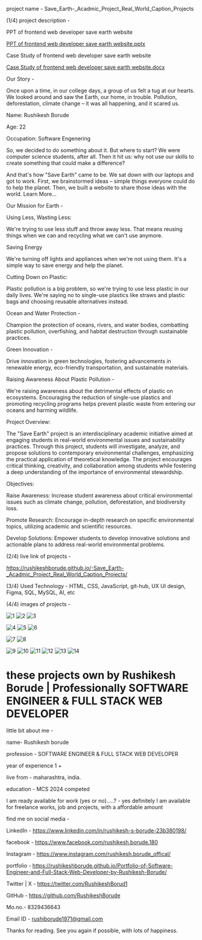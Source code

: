 

project name - Save_Earth-_Acadmic_Project_Real_World_Caption_Projects

(1/4)  project description - 

PPT of frontend web developer save earth website

[PPT of frontend web developer save earth website.pptx](https://github.com/user-attachments/files/15757187/PPT.of.frontend.web.developer.save.earth.website.pptx)


Case Study of frontend web developer save earth website

[Case Study of frontend web developer save earth website.docx](https://github.com/user-attachments/files/15757191/Case.Study.of.frontend.web.developer.save.earth.website.docx)


Our Story - 

Once upon a time, in our college days, a group of us felt a tug at our hearts. We looked around and saw the Earth, our home, in trouble. Pollution, deforestation, climate change – it was all happening, and it scared us.

Name: Rushikesh Borude

Age: 22

Occupation: Software Engenering

So, we decided to do something about it. But where to start? We were computer science students, after all. Then it hit us: why not use our skills to create something that could make a difference?

And that's how "Save Earth" came to be. We sat down with our laptops and got to work. First, we brainstormed ideas – simple things everyone could do to help the planet. Then, we built a website to share those ideas with the world. Learn More...


Our Mission for Earth - 

Using Less, Wasting Less:

We're trying to use less stuff and throw away less. That means reusing things when we can and recycling what we can't use anymore.

Saving Energy

We're turning off lights and appliances when we're not using them. It's a simple way to save energy and help the planet.

Cutting Down on Plastic:

Plastic pollution is a big problem, so we're trying to use less plastic in our daily lives. We're saying no to single-use plastics like straws and plastic bags and choosing reusable alternatives instead.

Ocean and Water Protection - 

Champion the protection of oceans, rivers, and water bodies, combatting plastic pollution, overfishing, and habitat destruction through sustainable practices.

Green Innovation -

Drive innovation in green technologies, fostering advancements in renewable energy, eco-friendly transportation, and sustainable materials.

Raising Awareness About Plastic Pollution -

We're raising awareness about the detrimental effects of plastic on ecosystems. Encouraging the reduction of single-use plastics and promoting recycling programs helps prevent plastic waste from entering our oceans and harming wildlife.


Project Overview:

The "Save Earth" project is an interdisciplinary academic initiative aimed at engaging students in real-world environmental issues and sustainability practices. Through this project, students will investigate, analyze, and propose solutions to contemporary environmental challenges, emphasizing the practical application of theoretical knowledge. The project encourages critical thinking, creativity, and collaboration among students while fostering a deep understanding of the importance of environmental stewardship.

Objectives:

Raise Awareness: 
Increase student awareness about critical environmental issues such as climate change, pollution, deforestation, and biodiversity loss.

Promote Research: 
Encourage in-depth research on specific environmental topics, utilizing academic and scientific resources.

Develop Solutions: 
Empower students to develop innovative solutions and actionable plans to address real-world environmental problems.



(2/4)  live link of projects - 

https://rushikeshborude.github.io/-Save_Earth-_Acadmic_Project_Real_World_Caption_Projects/

(3/4)  Used Technology - 
HTML, CSS, JavaScript, git-hub, UX UI design, Figma, SQL, MySQL, AI, etc

(4/4)  images of projects - 

![1](https://github.com/RushikeshBorude/-Save_Earth-_Acadmic_Project_Real_World_Caption_Projects/assets/86228914/a7c00b0d-4361-4725-ac2c-4917171b1df9)
![2](https://github.com/RushikeshBorude/-Save_Earth-_Acadmic_Project_Real_World_Caption_Projects/assets/86228914/6b5fa9db-c1e9-4d32-8f97-6b00b8328ead)
![3](https://github.com/RushikeshBorude/-Save_Earth-_Acadmic_Project_Real_World_Caption_Projects/assets/86228914/7c098aab-f753-4f4e-b5c2-e2e2f3d6d643)

![4](https://github.com/RushikeshBorude/-Save_Earth-_Acadmic_Project_Real_World_Caption_Projects/assets/86228914/06d15206-0bc9-4532-b36d-d6a08d74a505)
![5](https://github.com/RushikeshBorude/-Save_Earth-_Acadmic_Project_Real_World_Caption_Projects/assets/86228914/a69ad0d7-00c5-489a-8125-53bb7de2d240)
![6](https://github.com/RushikeshBorude/-Save_Earth-_Acadmic_Project_Real_World_Caption_Projects/assets/86228914/7b8188c0-c718-41c6-b479-41c115b34c33)

![7](https://github.com/RushikeshBorude/-Save_Earth-_Acadmic_Project_Real_World_Caption_Projects/assets/86228914/2f727f31-8cf3-461e-808d-c5195977f4d7)
![8](https://github.com/RushikeshBorude/-Save_Earth-_Acadmic_Project_Real_World_Caption_Projects/assets/86228914/b550d647-eedf-468a-84c5-130f40a62bb3)

![9](https://github.com/RushikeshBorude/-Save_Earth-_Acadmic_Project_Real_World_Caption_Projects/assets/86228914/c5315990-4a79-4a1e-b493-b0e8679a462a)
![10](https://github.com/RushikeshBorude/-Save_Earth-_Acadmic_Project_Real_World_Caption_Projects/assets/86228914/d9dcb071-7177-4100-9fcd-abacee78d893)
![11](https://github.com/RushikeshBorude/-Save_Earth-_Acadmic_Project_Real_World_Caption_Projects/assets/86228914/eca1ee84-5012-46a6-a86f-fae56f3942a9)
![12](https://github.com/RushikeshBorude/-Save_Earth-_Acadmic_Project_Real_World_Caption_Projects/assets/86228914/96bb48cb-bd8e-475e-a43e-621f18c2e175)
![13](https://github.com/RushikeshBorude/-Save_Earth-_Acadmic_Project_Real_World_Caption_Projects/assets/86228914/d3ebe821-eb66-41f2-b584-91f0111c9adf)
![14](https://github.com/RushikeshBorude/-Save_Earth-_Acadmic_Project_Real_World_Caption_Projects/assets/86228914/21a20f40-e6c1-4992-a627-14d90c0814c7)


# these projects own by Rushikesh Borude | Professionally SOFTWARE ENGINEER & FULL STACK WEB DEVELOPER

little bit about me - 

name- Rushikesh borude

profession - SOFTWARE ENGINEER & FULL STACK WEB DEVELOPER

year of experience 1 +

live from - maharashtra, india.

education - MCS 2024 competed

I am ready available for work (yes or no).....?  -  yes definitely I am available for freelance works, job and projects, with a affordable amount

find me on social media - 

LinkedIn -  https://www.linkedin.com/in/rushikesh-s-borude-23b380198/ 

facebook -  https://www.facebook.com/rushikesh.borude.180 

Instagram - https://www.instagram.com/rushikesh.borude_offical/

portfolio - https://rushikeshborude.github.io/Portfolio-of-Software-Engineer-and-Full-Stack-Web-Developer-by-Rushikesh-Borude/

Twitter | X - https://twitter.com/RushikeshBorud1 

GitHub -  https://github.com/RushikeshBorude 

Mo.no.- 8329436643

Email ID - rushiborude1971@gmail.com


Thanks for reading. See you again if possible, with lots of happiness.

